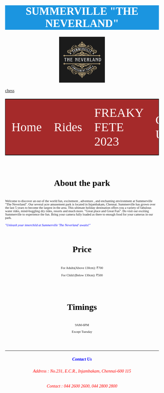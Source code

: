 <html lang="en">
<head>
<title>Summerville "The Neverland"</title>
<style>
*{font-family:'Times New Roman';font-size:normal;}
#topic{ color:white;background-color:rgb(27, 149, 224);text-align:center;font-size:35px; }
p,i{font-size:0.75em;}
li{font-size:0.75px;}
#table{font-size:large;border:1px solid black;width:100%;background-color:brown; }
#about{text-align:center;color:blue;}
.link{color:white; text-decoration:none;font-size:2.25em;}
.center {display: block;margin-left: auto;margin-right: auto;}
.cont{text-align:center;
color:black;font-size:2em;}
td{padding:20px;}
.rides{font-size:2em;color:blue;text-align:center;}
</style>
</head>
<body>
<h1 id="topic"> SUMMERVILLE "THE NEVERLAND"</h1>
<img src="Pic.png" width="150" height="150" class="center"><br>
<a href="chessgame.html">chess</a>
 <table id="table">
<tr><td><a class="link" href="index.html">Home</a></td>
<td><a class="link" href="index1.html">Rides</a></td>
<td><a class="link" href="index2.html">FREAKY FETE 2023</a></td>
<td><a class="link" href=#c>Contact Us</a></td></tr>
</table><br>
<div><h4 class="cont">About the park</h4></div>
<div><p>Welcome to discover an out of the world fun, excitement , adventure , and enchanting environment at Summerville "The Neverland". Our several acre amusement park is located in Injambakam, Chennai. Summerville has grown over the last 5 years to become the largest in the area. This ultimate holiday destination offers you a variety of fabulous water rides, mind-boggling dry rides, resorts and much more. "Great place and Great Fun". Do visit our exciting Summerville to experience the fun. Bring your camera fully loaded as there to enough food for your cameras in our park. </p>
<i style="color:blue;text-align: center;">"Unleash your innerchild at Summerville 'The Neverland' awaits!"</i>
<br><br>
<div><h4 class="cont">Price</h4></div>
<p style="text-align: center;">For Adults(Above 130cm): ₹700</p>
<p style="text-align: center;">For Child (Below 130cm): ₹500</p>
<br><br>
<div><h4 class="cont">Timings</h4></div>
      <p style="text-align: center;">9AM-6PM</p>
      <p style="text-align: center;">Except Tuesday</p><br><br><hr>
<div id="c"><h5 id="about"> Contact Us</h4>
<h6 style="color: red;text-align:center">Address : No.231, E.C.R., Injambakam, Chennai-600 115</h6>
<h6 style="color:red;text-align:center">Contact : 044 2600 2600, 044 2800 2800</h6>
</div>
</body>
</html>






